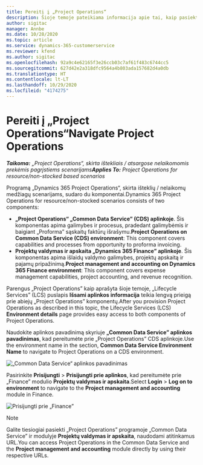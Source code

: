 ```yaml
---
title: Pereiti į „Project Operations“
description: Šioje temoje pateikiama informacija apie tai, kaip pasiekti „Project Operations” iš „Lifecycle Services”.
author: sigitac
manager: Annbe
ms.date: 10/28/2020
ms.topic: article
ms.service: dynamics-365-customerservice
ms.reviewer: kfend
ms.author: sigitac
ms.openlocfilehash: 92a9c4e62165f3e26ccb03c7af61f483c6744cc5
ms.sourcegitcommit: 627d42e2a318dfc9564a4b803ada157682d4a0db
ms.translationtype: HT
ms.contentlocale: lt-LT
ms.lasthandoff: 10/29/2020
ms.locfileid: "4174275"
---
```

# <a name="navigate-project-operations"></a><span data-ttu-id="9c2a3-103">Pereiti į „Project Operations“</span><span class="sxs-lookup"><span data-stu-id="9c2a3-103">Navigate Project Operations</span></span>

<span data-ttu-id="9c2a3-104">_**Taikoma:** „Project Operations“, skirta ištekliais / atsargose nelaikomomis prekėmis pagrįstiems scenarijams_</span><span class="sxs-lookup"><span data-stu-id="9c2a3-104">_**Applies To:** Project Operations for resource/non-stocked based scenarios_</span></span>

<span data-ttu-id="9c2a3-105">Programą „Dynamics 365 Project Operations“, skirta išteklių / nelaikomų medžiagų scenarijams, sudaro du komponentai.</span><span class="sxs-lookup"><span data-stu-id="9c2a3-105">Dynamics 365 Project Operations for resource/non-stocked scenarios consists of two components:</span></span> 

 - <span data-ttu-id="9c2a3-106">**„Project Operations“ „Common Data Service” (CDS) aplinkoje**. Šis komponentas apima galimybes ir procesus, pradedant galimybėmis ir baigiant „Proforma” sąskaitų faktūrų išrašymu.</span><span class="sxs-lookup"><span data-stu-id="9c2a3-106">**Project Operations on Common Data Service (CDS) environment**: This component covers capabilities and processes from opportunity to proforma invoicing.</span></span> 
 - <span data-ttu-id="9c2a3-107">**Projektų valdymas ir apskaita „Dynamics 365 Finance” aplinkoje**. Šis komponentas apima išlaidų valdymo galimybes, projektų apskaitą ir pajamų pripažinimą.</span><span class="sxs-lookup"><span data-stu-id="9c2a3-107">**Project management and accounting on Dynamics 365 Finance environment**: This component covers expense management capabilities, project accounting, and revenue recognition.</span></span> 

<span data-ttu-id="9c2a3-108">Parengus „Project Operations” kaip aprašyta šioje temoje, „Lifecycle Services” (LCS) puslapis **Išsami aplinkos informacija** teikia lengvą prieigą prie abiejų „Project Operations” komponentų.</span><span class="sxs-lookup"><span data-stu-id="9c2a3-108">After you provision Project Operations as described in this topic, the Lifecycle Services (LCS) **Environment details** page provides easy access to both components of Project Operations.</span></span>  

<span data-ttu-id="9c2a3-109">Naudokite aplinkos pavadinimą skyriuje **„Common Data Service” aplinkos pavadinimas**, kad pereitumėte prie „Project Operations” CDS aplinkoje.</span><span class="sxs-lookup"><span data-stu-id="9c2a3-109">Use the environment name in the section, **Common Data Service Environment Name** to navigate to Project Operations on a CDS environment.</span></span> 

  ![„Common Data Service“ aplinkos pavadinimas](./media/environment-name.PNG)

<span data-ttu-id="9c2a3-111">Pasirinkite **Prisijungti** > **Prisijungti prie aplinkos**, kad pereitumėte prie „Finance” modulio **Projektų valdymas ir apskaita**.</span><span class="sxs-lookup"><span data-stu-id="9c2a3-111">Select **Login** > **Log on to environment** to navigate to the **Project management and accounting** module in Finance.</span></span>  

   ![Prisijungti prie „Finance”](./media/environment-login.PNG)

> [!NOTE]
> <span data-ttu-id="9c2a3-113">Galite tiesiogiai pasiekti „Project Operations” programoje „Common Data Service” ir modulyje **Projektų valdymas ir apskaita**, naudodami atitinkamus URL.</span><span class="sxs-lookup"><span data-stu-id="9c2a3-113">You can access Project Operations in the Common Data Service and the **Project management and accounting** module directly by using their respective URLs.</span></span> 
